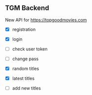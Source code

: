## TGM Backend

New API for https://topgoodmovies.com

- [x] registration
- [x] login
- [ ] check user token
- [ ] change pass

- [x] random titles
- [x] latest titles
- [ ] add new titles